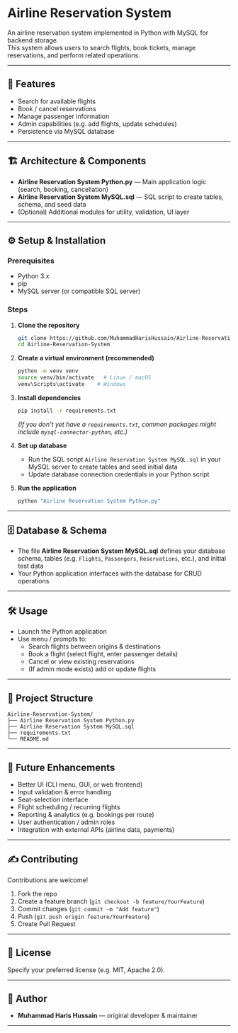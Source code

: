 # Airline Reservation System

An airline reservation system implemented in Python with MySQL for backend storage.  
This system allows users to search flights, book tickets, manage reservations, and perform related operations.

---

## 🚀 Features

- Search for available flights  
- Book / cancel reservations  
- Manage passenger information  
- Admin capabilities (e.g. add flights, update schedules)  
- Persistence via MySQL database  

---

## 🏗️ Architecture & Components

- **Airline Reservation System Python.py** — Main application logic (search, booking, cancellation)  
- **Airline Reservation System MySQL.sql** — SQL script to create tables, schema, and seed data  
- (Optional) Additional modules for utility, validation, UI layer  

---

## ⚙️ Setup & Installation

### Prerequisites

- Python 3.x  
- pip  
- MySQL server (or compatible SQL server)  

### Steps

1. **Clone the repository**  
   ```bash
   git clone https://github.com/MuhammadHarisHussain/Airline-Reservation-System.git
   cd Airline-Reservation-System
   ```

2. **Create a virtual environment (recommended)**  
   ```bash
   python -m venv venv
   source venv/bin/activate   # Linux / macOS  
   venv\Scripts\activate    # Windows
   ```

3. **Install dependencies**  
   ```bash
   pip install -r requirements.txt
   ```

   *(If you don’t yet have a `requirements.txt`, common packages might include `mysql-connector-python`, etc.)*

4. **Set up database**  
   - Run the SQL script `Airline Reservation System MySQL.sql` in your MySQL server to create tables and seed initial data  
   - Update database connection credentials in your Python script  

5. **Run the application**  
   ```bash
   python "Airline Reservation System Python.py"
   ```

---

## 🗄️ Database & Schema

- The file **Airline Reservation System MySQL.sql** defines your database schema, tables (e.g. `Flights`, `Passengers`, `Reservations`, etc.), and initial test data  
- Your Python application interfaces with the database for CRUD operations  

---

## 🛠️ Usage

- Launch the Python application  
- Use menu / prompts to:
  - Search flights between origins & destinations  
  - Book a flight (select flight, enter passenger details)  
  - Cancel or view existing reservations  
  - (If admin mode exists) add or update flights  

---

## 📂 Project Structure

```
Airline-Reservation-System/
├── Airline Reservation System Python.py
├── Airline Reservation System MySQL.sql
├── requirements.txt
└── README.md
```

---

## 🔮 Future Enhancements

- Better UI (CLI menu, GUI, or web frontend)  
- Input validation & error handling  
- Seat-selection interface  
- Flight scheduling / recurring flights  
- Reporting & analytics (e.g. bookings per route)  
- User authentication / admin roles  
- Integration with external APIs (airline data, payments)  

---

## ✍️ Contributing

Contributions are welcome!  
1. Fork the repo  
2. Create a feature branch (`git checkout -b feature/YourFeature`)  
3. Commit changes (`git commit -m "Add feature"`)  
4. Push (`git push origin feature/YourFeature`)  
5. Create Pull Request  

---

## 📜 License

Specify your preferred license (e.g. MIT, Apache 2.0).  

---

## 👤 Author

- **Muhammad Haris Hussain** — original developer & maintainer  

---
